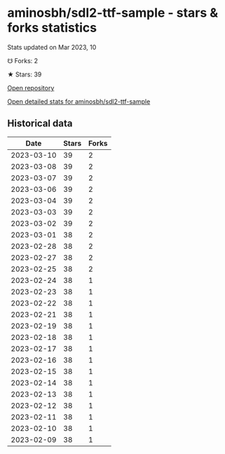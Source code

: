 # aminosbh/sdl2-ttf-sample - stars & forks statistics

Stats updated on Mar 2023, 10

☋ Forks: 2

★ Stars: 39

[Open repository](https://github.com/aminosbh/sdl2-ttf-sample)

[Open detailed stats for aminosbh/sdl2-ttf-sample](https://reviewgithub.com/rep/aminosbh/sdl2-ttf-sample)

## Historical data
| Date | Stars | Forks |
|------|-------|-------|
| 2023-03-10 | 39 | 2 | 
| 2023-03-08 | 39 | 2 | 
| 2023-03-07 | 39 | 2 | 
| 2023-03-06 | 39 | 2 | 
| 2023-03-04 | 39 | 2 | 
| 2023-03-03 | 39 | 2 | 
| 2023-03-02 | 39 | 2 | 
| 2023-03-01 | 38 | 2 | 
| 2023-02-28 | 38 | 2 | 
| 2023-02-27 | 38 | 2 | 
| 2023-02-25 | 38 | 2 | 
| 2023-02-24 | 38 | 1 | 
| 2023-02-23 | 38 | 1 | 
| 2023-02-22 | 38 | 1 | 
| 2023-02-21 | 38 | 1 | 
| 2023-02-19 | 38 | 1 | 
| 2023-02-18 | 38 | 1 | 
| 2023-02-17 | 38 | 1 | 
| 2023-02-16 | 38 | 1 | 
| 2023-02-15 | 38 | 1 | 
| 2023-02-14 | 38 | 1 | 
| 2023-02-13 | 38 | 1 | 
| 2023-02-12 | 38 | 1 | 
| 2023-02-11 | 38 | 1 | 
| 2023-02-10 | 38 | 1 | 
| 2023-02-09 | 38 | 1 | 

